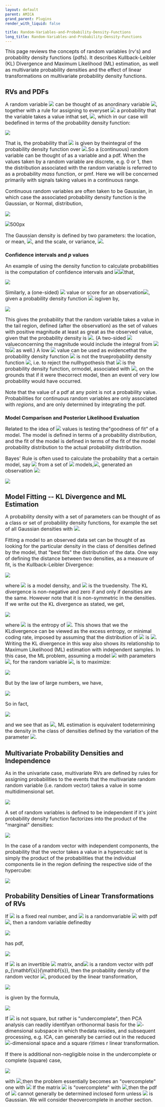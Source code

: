 ```yaml
---
layout: default
parent: AMICA
grand_parent: Plugins
render_with_liquid: false

title: Random-Variables-and-Probability-Density-Functions
long_title: Random-Variables-and-Probability-Density-Functions
---
```

<font size = 3> This page reviews the concepts of random variables
(rv's) and probability density functions (pdfs). It describes
Kullback-Leibler (KL) Divergence and Maximum Likelihood (ML) estimation,
as well as multivariate probability densities and the effect of linear
transformations on multivariate probability density functions. </font>

**RVs and PDFs**
----------------

<font size = 3> A random variable <img src="https://latex.codecogs.com/svg.latex?X"> can be thought of as anordinary variable <img src="https://latex.codecogs.com/svg.latex?x">, together with a rule for assigning to everyset <img src="https://latex.codecogs.com/svg.latex?\mathcal{D}"> a probability that the variable takes a value inthat set, <img src="https://latex.codecogs.com/svg.latex?P(X \in \mathcal{D})">, which in our case will bedefined in terms of the probability density function:


<img src="https://latex.codecogs.com/svg.latex? P(X \in \mathcal{D}) = \int_{\mathcal{D} } p_{X}(x)\,dx ">

That is, the probability that <img src="https://latex.codecogs.com/svg.latex?X \in \mathcal{D}"> is given by theintegral of the probability density function over <img src="https://latex.codecogs.com/svg.latex?\mathcal{D}">.So a (continuous) random variable can be thought of as a variable and a
pdf. When the values taken by a random variable are discrete, e.g. 0 or
1, then the distribution associated with the random variable is referred
to as a probability *mass* function, or pmf. Here we will be concerned
primarily with signals taking values in a continuous range.

Continuous random variables are often taken to be Gaussian, in which
case the associated probability density function is the Gaussian, or
Normal, distribution,


<img src="https://latex.codecogs.com/svg.latex? p_{X}(x) \;=\; \mathcal{N}(x; \mu, \sigma^2) \;\triangleq\;(2\pi)^{-1/2}\sigma^{-1}
\exp(\mbox{$-\frac{1}{2}$}\hspace{1pt}\sigma^{-2} (x-\mu)^2 ) ">

![500px](Npdf.png)


The Gaussian density is defined by two parameters: the location, or
mean, <img src="https://latex.codecogs.com/svg.latex?\mu">, and the scale, or variance, <img src="https://latex.codecogs.com/svg.latex?\sigma^2">.
</font>

### Confidence intervals and *p* values

<font size = 3> An example of using the density function to calculate
probabilities is the computation of confidence intervals and <img src="https://latex.codecogs.com/svg.latex?p"><img src="https://latex.codecogs.com/svg.latex?\mathcal{D} \triangleq\[\mu-R,\mu+R\]">that,


<img src="https://latex.codecogs.com/svg.latex? P(\mu-R\le X \le \mu+R) = \int_{\mu-R}^{\mu+R} p_X(x)\,dx\; = \; 0.95 ">

Similarly, a (one-sided) <img src="https://latex.codecogs.com/svg.latex?p"> value or score for an observation<img src="https://latex.codecogs.com/svg.latex?x_0 > 0">, given a probability density function <img src="https://latex.codecogs.com/svg.latex?p_0(x)"> isgiven by,


<img src="https://latex.codecogs.com/svg.latex? P(X \ge x_0) = \int_{x_0}^{\infty} p_0(x)\,dx \; = \; p ">

This gives the probability that the random variable takes a value in the
tail region, defined (after the observation) as the set of values with
positive magnitude at least as great as the observed value, given that
the probability density is <img src="https://latex.codecogs.com/svg.latex?p_0(x)">. (A two-sided <img src="https://latex.codecogs.com/svg.latex?p"> valueconcerning the magnitude would include the integral from <img src="https://latex.codecogs.com/svg.latex?-x_0"> to<img src="https://latex.codecogs.com/svg.latex?-\infty"> as well.) A low <img src="https://latex.codecogs.com/svg.latex?p"> value can be used as evidencethat the probability density function <img src="https://latex.codecogs.com/svg.latex?p_0(x)"> is not the trueprobability density function <img src="https://latex.codecogs.com/svg.latex?p_X(x)">, i.e. to reject the nullhypothesis that <img src="https://latex.codecogs.com/svg.latex?p_0(x)"> is the probability density function, ormodel, associated with <img src="https://latex.codecogs.com/svg.latex?X">, on the grounds that if it were thecorrect model, then an event of very low probability would have
occurred.

Note that the value of a pdf at any point is not a probability value.
Probabilities for continuous random variables are only associated with
*regions*, and are only determined by integrating the pdf.

</font>

### Model Comparison and Posterior Likelihood Evaluation

<font size = 3> Related to the idea of <img src="https://latex.codecogs.com/svg.latex?p"> values is testing the"goodness of fit" of a model. The model is defined in terms of a
probability distribution, and the fit of the model is defined in terms
of the fit of the model probability distribution to the actual
probability distribution.

Bayes' Rule is often used to calculate the probability that a certain
model, say <img src="https://latex.codecogs.com/svg.latex?M_{i}"> from a set of <img src="https://latex.codecogs.com/svg.latex?n"> models,<img src="https://latex.codecogs.com/svg.latex?M_1,\ldots,M_n">, generated an observation <img src="https://latex.codecogs.com/svg.latex?x_0">:

<img src="https://latex.codecogs.com/svg.latex? P(M_i \| x_0) \; = \; \frac{p(x_0 \| M_i) P(M_i)} {\sum_{j=1}^np(x_0 \| M_j) P(M_j)} ">

</font>

**Model Fitting -- KL Divergence and ML Estimation**
----------------------------------------------------

<font size = 3> A probability density with a set of parameters can be
thought of as a class or set of probability density functions, for example the set of all Gaussian densities with <img src="https://latex.codecogs.com/svg.latex?-\infty%20%3C%20\mu%20%3C%20\infty,%20\sigma^2%20%3E%200">.

Fitting a model to an observed data set can be thought of as looking for
the particular density in the class of densities defined by the model,
that "best fits" the distribution of the data. One way of defining the
distance between two densities, as a measure of fit, is the
Kullback-Leibler Divergence:

<img src="https://latex.codecogs.com/svg.latex? D\big(p(x) \|\, p_0(x)\big)\; \triangleq \; \int p(x) \log\frac{p(x)}{p_0(x)} \, dx ">

where <img src="https://latex.codecogs.com/svg.latex?p_0(x)"> is a model density, and <img src="https://latex.codecogs.com/svg.latex?p(x)"> is the truedensity. The KL divergence is non-negative and zero if and only if
densities are the same. However note that it is non-symmetric in the
densities. If we write out the KL divergence as stated, we get,

<img src="https://latex.codecogs.com/svg.latex? D\big(p(x) \|\, p_0(x)\big)\; \triangleq \; \int -p(x)\log p_0(x) \, dx - h(X) \; \ge \; 0 ">

where <img src="https://latex.codecogs.com/svg.latex?h(X)"> is the entropy of <img src="https://latex.codecogs.com/svg.latex?X">. This shows that we the KLdivergence can be viewed as the excess entropy, or minimal coding rate,
imposed by assuming that the distribution of <img src="https://latex.codecogs.com/svg.latex?X"> is <img src="https://latex.codecogs.com/svg.latex?p_0">.
Writing the KL divergence in this way also shows its relationship to
Maximum Likelihood (ML) estimation with independent samples. In this
case, the ML problem, assuming a model <img src="https://latex.codecogs.com/svg.latex?M_0"> with parameters <img src="https://latex.codecogs.com/svg.latex?\theta">, for the random variable <img src="https://latex.codecogs.com/svg.latex?X">, is to maximize:

<img src="https://latex.codecogs.com/svg.latex?%20L(\{x_1,\ldots,x_T\}%20|%20%20M_0)%20=\sum_{t=1}^T%20\log%20p_0(x_t)">

But by the law of large numbers, we have,

<img src="https://latex.codecogs.com/svg.latex?%20\frac{1}{T}\sum_{t=1}^T\log%20p_0(x_t)\to_{T\to\infty}%20\int%20p(x)\log%20p_0(x)dx">

So in fact,

<img src="https://latex.codecogs.com/svg.latex? \arg \max_{\theta} \frac{1}{T}\sum_{t=1}^T \log p_0(x_t\,\, \\; \theta) \; \to \; \arg \max_{\theta}
-D\big(p(x) \\|\, p_0(x \,\\; \theta)\big)-h(X) \; = \; \arg
\min_{\theta} D\big(p(x)\\|\,p_0(x\,\, \\; \theta)\big) ">

and we see that as <img src="https://latex.codecogs.com/svg.latex?T \to \infty">, ML estimation is equivalent todetermining the density in the class of densities defined by the
variation of the parameter <img src="https://latex.codecogs.com/svg.latex?\theta">.
</font>

**Multivariate Probability Densities and Independence**
-------------------------------------------------------

<font size = 3> As in the univariate case, multivariate RVs are defined
by rules for assigning probabilities to the events that the multivariate
random random variable (i.e. random vector) takes a value in some
multidimensional set.


<img src="https://latex.codecogs.com/svg.latex? P\big(\[X_1,\ldots,X_n\]^T \in \mathcal{D}\big) =\int_{\mathcal{D} } p_{X_1,\ldots,X_n}(\mathbf{x})\,d\mathbf{x}
">

A set of random variables is defined to be independent if it's joint
probability density function factorizes into the product of the
"marginal" densities:


<img src="https://latex.codecogs.com/svg.latex? p_{X_1,\ldots,X_n}(x_1,\ldots,x_n) \; = \; \prod_{i=1}^n\,p_{X_i}(x_i) ">

In the case of a random vector with independent components, the
probability that the vector takes a value in a hypercubic set is simply
the product of the probabilities that the individual components lie in
the region defining the respective side of the hypercube:


<img src="https://latex.codecogs.com/svg.latex? P\big(\[X_1,\ldots,X_n\]^T \in \mathcal{D}_1 \times \cdots\times \mathcal{D}_n \big) = \prod_{i=1}^n\,P(X_i \in
\mathcal{D}_i) ">

</font>

**Probability Densities of Linear Transformations of RVs**
----------------------------------------------------------

<font size = 3>

If <img src="https://latex.codecogs.com/svg.latex?a \ne 0"> is a fixed real number, and <img src="https://latex.codecogs.com/svg.latex?S"> is a randomvariable <img src="https://latex.codecogs.com/svg.latex?X"> with pdf <img src="https://latex.codecogs.com/svg.latex?p_s(s)">, then a random variable definedby


<img src="https://latex.codecogs.com/svg.latex? X = a S ">

has pdf,


<img src="https://latex.codecogs.com/svg.latex? p_{x}(x) = \frac{1}{\|a\|}\, p_s\!\left(\frac{x}{a}\right) =\|a\|^{-1} p_{s}(a^{-1}x) ">

If <img src="https://latex.codecogs.com/svg.latex?A"> is an invertible <img src="https://latex.codecogs.com/svg.latex?n \times n"> matrix, and<img src="https://latex.codecogs.com/svg.latex?\mathbf{s}"> is a random vector with pdf <m>p_{\mathbf{s}}(\\mathbf{s})</m>, then the probability density of the random vector
<img src="https://latex.codecogs.com/svg.latex?\mathbf{x}">, produced by the linear transformation,

<img src="https://latex.codecogs.com/svg.latex? \mathbf{x} = \mathbf{A} \mathbf{s} ">

is given by the formula,


<img src="https://latex.codecogs.com/svg.latex? p_{\mathbf{x} }(\mathbf{x}) = \|\det \mathbf{A}\|^{-1}p_{\mathbf{s} }(\mathbf{A}^{-1}\mathbf{x}) ">

If <img src="https://latex.codecogs.com/svg.latex?\mathbf{A}"> is not square, but rather is "undercomplete", then PCA analysis can readily identifyan orthonormal basis for the <img src="https://latex.codecogs.com/svg.latex?r">-dimensional subspace in which thedata resides, and subsequent processing, e.g. ICA, can generally be
carried out in the reduced <img src="https://latex.codecogs.com/svg.latex?r">-dimensional space and a square <m>r\\times r</m> linear transformation.

If there is additional non-negligible noise in the undercomplete or
complete (square) case,


<img src="https://latex.codecogs.com/svg.latex? \mathbf{x} = \mathbf{A} \mathbf{s} + \mathbf{\nu} ">

with <img src="https://latex.codecogs.com/svg.latex?\mathbf{\Sigma} = E\{\mathbf{\nu}\mathbf{\nu}^T\}">,then the problem essentially becomes an "overcomplete" one with
<img src="https://latex.codecogs.com/svg.latex?\tilde{\mathbf{A} } \triangleq\big\[\mathbf{A}\,\mathbf{\Sigma}^{1/2}\big\]">
If the matrix <img src="https://latex.codecogs.com/svg.latex?\mathbf{A}"> is "overcomplete" with <img src="https://latex.codecogs.com/svg.latex?n\>m">,then the pdf of <img src="https://latex.codecogs.com/svg.latex?\mathbf{x}"> cannot generally be determined inclosed form unless <img src="https://latex.codecogs.com/svg.latex?\mathbf{s}"> is Gaussian. We will consider theovercomplete in another section.

</font>